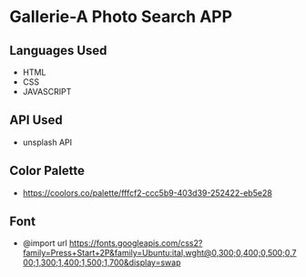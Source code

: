 # Gallerie-A Photo Search APP
## Languages Used 
- HTML
- CSS
- JAVASCRIPT

## API Used

- unsplash API

## Color Palette
- https://coolors.co/palette/fffcf2-ccc5b9-403d39-252422-eb5e28


## Font

- @import url https://fonts.googleapis.com/css2?family=Press+Start+2P&family=Ubuntu:ital,wght@0,300;0,400;0,500;0,700;1,300;1,400;1,500;1,700&display=swap